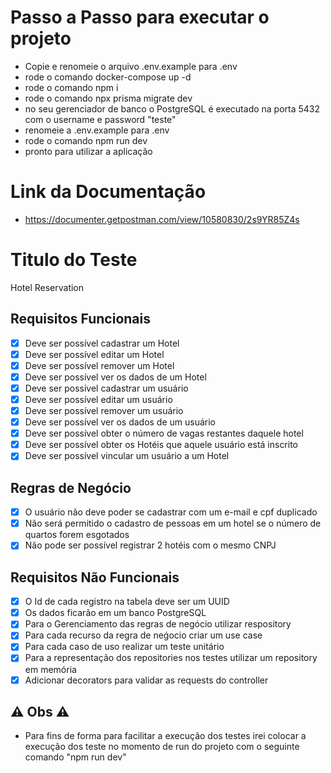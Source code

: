 # Passo a Passo para executar o projeto

- Copie e renomeie o arquivo .env.example para .env
- rode o comando docker-compose up -d
- rode o comando npm i
- rode o comando npx prisma migrate dev
- no seu gerenciador de banco o PostgreSQL é executado na porta 5432 com o username e password "teste"
- renomeie a .env.example para .env
- rode o comando npm run dev
- pronto para utilizar a aplicação

# Link da Documentação

- https://documenter.getpostman.com/view/10580830/2s9YR85Z4s

# Titulo do Teste

Hotel Reservation

## Requisitos Funcionais

- [x] Deve ser possível cadastrar um Hotel
- [x] Deve ser possível editar um Hotel
- [x] Deve ser possível remover um Hotel
- [x] Deve ser possível ver os dados de um Hotel
- [x] Deve ser possível cadastrar um usuário
- [x] Deve ser possível editar um usuário
- [x] Deve ser possível remover um usuário
- [x] Deve ser possível ver os dados de um usuário
- [x] Deve ser possível obter o número de vagas restantes daquele hotel
- [x] Deve ser possível obter os Hotéis que aquele usuário está inscrito
- [x] Deve ser possível vincular um usuário a um Hotel

## Regras de Negócio

- [x] O usuário não deve poder se cadastrar com um e-mail e cpf duplicado
- [x] Não será permitido o cadastro de pessoas em um hotel se o número de quartos forem esgotados
- [x] Não pode ser possível registrar 2 hotéis com o mesmo CNPJ

## Requisitos Não Funcionais

- [x] O Id de cada registro na tabela deve ser um UUID
- [x] Os dados ficarão em um banco PostgreSQL
- [x] Para o Gerenciamento das regras de negócio utilizar respository
- [x] Para cada recurso da regra de neǵocio criar um use case
- [x] Para cada caso de uso realizar um teste unitário
- [x] Para a representação dos repositories nos testes utilizar um repository em memória
- [x] Adicionar decorators para validar as requests do controller

## ⚠️ Obs ⚠️
- Para fins de forma para facilitar a execução dos testes irei colocar a execução dos teste no momento de run do projeto com o seguinte comando "npm run dev"

